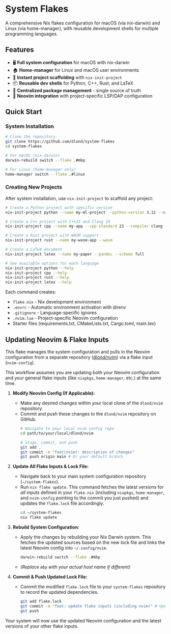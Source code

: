 # System Flakes

A comprehensive Nix flakes configuration for macOS (via nix-darwin) and Linux (via home-manager), with reusable development shells for multiple programming languages.

## Features

- 🖥️ **Full system configuration** for macOS with nix-darwin
- 🏠 **Home-manager** for Linux and macOS user environments
- 🚀 **Instant project scaffolding** with `nix-init-project`
- 📦 **Reusable dev shells** for Python, C++, Rust, and LaTeX
- 🔧 **Centralized package management** - single source of truth
- 🎯 **Neovim integration** with project-specific LSP/DAP configuration

## Quick Start

### System Installation

```bash
# Clone the repository
git clone https://github.com/dlond/system-flakes
cd system-flakes

# For macOS (nix-darwin)
darwin-rebuild switch --flake .#mbp

# For Linux (home-manager only)
home-manager switch --flake .#linux
```

### Creating New Projects

After system installation, use `nix-init-project` to scaffold any project:

```bash
# Create a Python project with specific version
nix-init-project python --name my-ml-project --python-version 3.12 --molten --jupyter

# Create a C++ project with C++23 and Clang 19
nix-init-project cpp --name my-app --cpp-standard 23 --compiler clang --compiler-version 19 --cmake

# Create a Rust project with WASM support
nix-init-project rust --name my-wasm-app --wasm

# Create a LaTeX document
nix-init-project latex --name my-paper --pandoc --scheme full

# See available options for each language
nix-init-project python --help
nix-init-project cpp --help
nix-init-project rust --help
nix-init-project latex --help
```

Each command creates:
- `flake.nix` - Nix development environment
- `.envrc` - Automatic environment activation with direnv
- `.gitignore` - Language-specific ignores
- `.nvim.lua` - Project-specific Neovim configuration
- Starter files (requirements.txt, CMakeLists.txt, Cargo.toml, main.tex)

## Updating Neovim & Flake Inputs

This flake manages the system configuration and pulls in the Neovim configuration from a separate repository ([dlond/nvim](https://github.com/dlond/nvim)) via a flake input (`nvim-config`).

This workflow assumes you are updating both your Neovim configuration and your general flake inputs (like `nixpkgs`, `home-manager`, etc.) at the same time.

1.  **Modify Neovim Config (If Applicable):**
    * Make any desired changes within your local clone of the `dlond/nvim` repository.
    * Commit and push these changes to the `dlond/nvim` repository on GitHub.
        ```bash
        # Navigate to your local nvim config repo
        cd path/to/your/local/dlond/nvim 
        
        # Stage, commit, and push
        git add .
        git commit -m "feat(nvim): description of changes" 
        git push origin main # Or your default branch
        ```

2.  **Update All Flake Inputs & Lock File:**
    * Navigate back to your main system configuration repository (`~/system-flakes`).
    * Run `nix flake update`. This command fetches the latest versions for *all* inputs defined in your `flake.nix` (including `nixpkgs`, `home-manager`, and `nvim-config` pointing to the commit you just pushed) and updates the `flake.lock` file accordingly.
        ```bash
        cd ~/system-flakes 
        nix flake update
        ```

3.  **Rebuild System Configuration:**
    * Apply the changes by rebuilding your Nix Darwin system. This fetches the updated sources based on the new lock file and links the latest Neovim config into `~/.config/nvim`.
        ```bash
        darwin-rebuild switch --flake .#mbp 
        ```
    * *(Replace `mbp` with your actual host name if different)*

4.  **Commit & Push Updated Lock File:**
    * Commit the modified `flake.lock` file to your `system-flakes` repository to record the updated dependencies.
        ```bash
        git add flake.lock
        git commit -m "feat: update flake inputs (including nvim)" # Updated commit message
        git push
        ```

Your system will now use the updated Neovim configuration and the latest versions of your other flake inputs.
